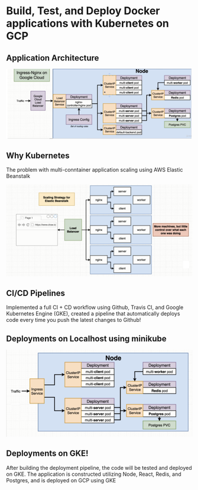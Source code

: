 # Build, Test, and Deploy Docker applications with Kubernetes on GCP

## Application Architecture

![Application Architecture](https://github.com/PavanKumarMadduri/Multi-Kubernetes/blob/master/Kubernetes%20Deployment%20on%20GCP.png?raw=true)

## Why Kubernetes

The problem with multi-conntainer application scaling using AWS Elastic Beanstalk

![Scaling Strategy for Elastic Beanstalk](https://github.com/PavanKumarMadduri/Multi-Kubernetes/blob/master/Scaling%20Strategy%20for%20EB.png?raw=true)


## CI/CD Pipelines 

Implemented a full CI + CD workflow using Github, Travis CI, and Google Kubernetes Engine (GKE), created a pipeline that automatically deploys code every time you push the latest changes to Github!

## Deployments on Localhost using minikube

![Kubernetes Deployment on Localhost](https://github.com/PavanKumarMadduri/Multi-Kubernetes/blob/master/Kubernetes%20Deployment%20on%20Localhost.png?raw=true)

## Deployments on GKE!

After building the deployment pipeline, the code will be tested and deployed on GKE. The application is constructed utilizing Node, React, Redis, and Postgres, and is deployed on GCP using GKE
